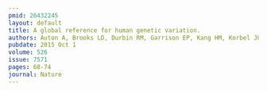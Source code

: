 ```yaml
---
pmid: 26432245
layout: default
title: A global reference for human genetic variation.
authors: Auton A, Brooks LD, Durbin RM, Garrison EP, Kang HM, Korbel JO, Marchini JL, McCarthy S, McVean GA, Abecasis GR, 1000 Genomes Project Consortium
pubdate: 2015 Oct 1
volume: 526
issue: 7571
pages: 68-74
journal: Nature
---
```

